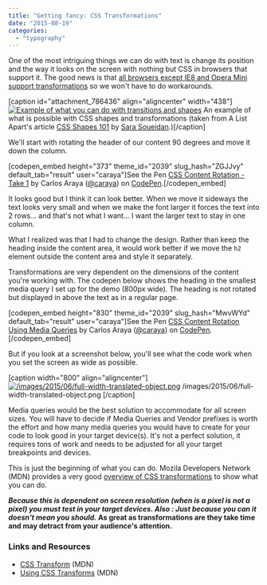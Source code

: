 ```yaml
---
title: "Getting fancy: CSS Transformations"
date: "2015-08-19"
categories:
  - "typography"
---
```


One of the most intriguing things we can do with text is change its position and the way it looks on the screen with nothing but CSS in browsers that support it. The good news is that [all browsers except IE8 and Opera Mini support transformations](http://caniuse.com/#feat=transforms2d) so we won't have to do workarounds.

\[caption id="attachment\_786436" align="aligncenter" width="438"\][![Example of what you can do with transitions and shapes](/images/2015/06/rhombic.jpg)](http:/images/2015/06/rhombic.jpg) An example of what is possible with CSS shapes and transformations (taken from A List Apart's article [CSS Shapes 101](http://alistapart.com/article/css-shapes-101) by [Sara Soueidan](http://sarasoueidan.com/).)\[/caption\]

We'll start with rotating the header of our content 90 degrees and move it down the column.

\[codepen\_embed height="373" theme\_id="2039" slug\_hash="ZGJJvy" default\_tab="result" user="caraya"\]See the Pen [CSS Content Rotation - Take 1](http://codepen.io/caraya/pen/ZGJJvy/) by Carlos Araya ([@caraya](http://codepen.io/caraya)) on [CodePen](http://codepen.io).\[/codepen\_embed\]

It looks good but I think it can look better. When we move it sideways the text looks very small and when we make the font larger it forces the text into 2 rows... and that's not what I want... I want the larger text to stay in one column.

What I realized was that I had to change the design. Rather than keep the heading inside the content area, it would work better if we move the `h2` element outside the content area and style it separately.

Transformations are very dependent on the dimensions of the content you're working with. The codepen below shows the heading in the smallest media query I set up for the demo (800px wide). The heading is not rotated but displayed in above the text as in a regular page.

\[codepen\_embed height="830" theme\_id="2039" slug\_hash="MwvWYd" default\_tab="result" user="caraya"\]See the Pen [CSS Content Rotation Using Media Queries](http://codepen.io/caraya/pen/MwvWYd/) by Carlos Araya ([@caraya](http://codepen.io/caraya)) on [CodePen](http://codepen.io).\[/codepen\_embed\]

But if you look at a screenshot below, you'll see what the code work when you set the screen as wide as possible.

\[caption width="800" align="aligncenter"\][![/images/2015/06/full-width-translated-object.png](//publishing-project.rivendellweb.net/wp-content/uploads/2015/06/full-width-translated-object.png)](/images/2015/06/full-width-translated-object.png) /images/2015/06/full-width-translated-object.png \[/caption\]

Media queries would be the best solution to accommodate for all screen sizes. You will have to decide if Media Queries and Vendor prefixes is worth the effort and how many media queries you would have to create for your code to look good in your target device(s). It's not a perfect solution, it requires tons of work and needs to be adjusted for all your target breakpoints and devices.

This is just the beginning of what you can do. Mozila Developers Network (MDN) provides a very good [overview of CSS transformations](https://developer.mozilla.org/en-US/docs/Web/CSS/transform) to show what you can do.

**_Because this is dependent on screen resolution (when is a pixel is not a pixel) you must test in your target devices. Also :_ _Just because you can it doesn't mean you should._ As great as transformations are they take time and may detract from your audience's attention.**

### Links and Resources

- [CSS Transform](https://developer.mozilla.org/en-US/docs/Web/CSS/transform) (MDN)
- [Using CSS Transforms](https://developer.mozilla.org/en-US/docs/Web/Guide/CSS/Using_CSS_transforms) (MDN)
